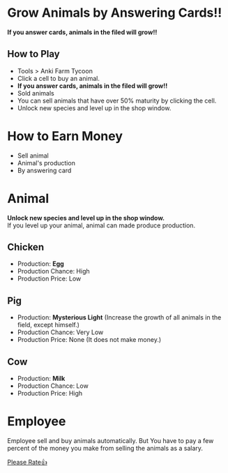 # Grow Animals by Answering Cards!!
**If you answer cards, animals in the filed will grow!!**

## How to Play
- Tools > Anki Farm Tycoon
- Click a cell to buy an animal.
- **If you answer cards, animals in the filed will grow!!**
- Sold animals
- You can sell animals that have over 50% maturity by clicking the cell.
- Unlock new species and level up in the shop window.


# How to Earn Money
- Sell animal
- Animal's production
- By answering card

# Animal
**Unlock new species and level up in the shop window.**\
If you level up your animal, animal can made produce production.
## Chicken
- Production: **Egg**
- Production Chance: High
- Production Price: Low

## Pig
- Production: **Mysterious Light** (Increase the growth of all animals in the field, except himself.)
- Production Chance: Very Low
- Production Price: None (It does not make money.)

## Cow
- Production: **Milk**
- Production Chance: Low
- Production Price: High


# Employee
Employee sell and buy animals automatically.
But You have to pay a few percent of the money you make from selling the animals as a salary.


[Please Rate👍](https://ankiweb.net/shared/review/20342773)